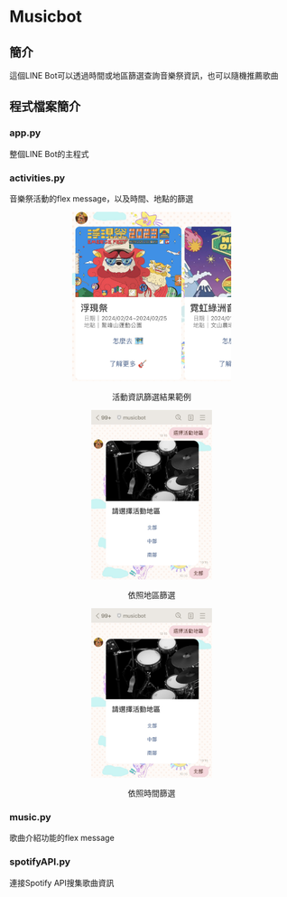 # Musicbot

## 簡介
這個LINE Bot可以透過時間或地區篩選查詢音樂祭資訊，也可以隨機推薦歌曲

## 程式檔案簡介
### app.py
整個LINE Bot的主程式

### activities.py
音樂祭活動的flex message，以及時間、地點的篩選
<div align=center><img height="300" src="https://github.com/wwweiting/musicbot/blob/main/IMG_7334.jpg"/></div>
<p align=center>活動資訊篩選結果範例</p>
<div align=center><img height="300" src="https://github.com/wwweiting/musicbot/blob/main/IMG_7335.jpg"/></div>
<p align=center>依照地區篩選</p>
<div align=center><img height="300" src="https://github.com/wwweiting/musicbot/blob/main/IMG_7335.jpg"/></div>
<p align=center>依照時間篩選</p>


### music.py
歌曲介紹功能的flex message

### spotifyAPI.py
連接Spotify API搜集歌曲資訊
